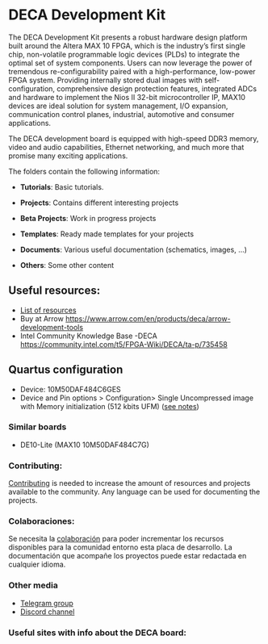 # DECA Development Kit

The DECA Development Kit presents a robust hardware design platform built around the Altera MAX 10 FPGA, which is the industry’s first single chip, non-volatile programmable logic devices (PLDs) to integrate the optimal set of system components. Users can now leverage the power of tremendous re-configurability paired with a high-performance, low-power FPGA system. Providing internally stored dual images with self-configuration, comprehensive design protection features, integrated ADCs and hardware to implement the Nios II 32-bit microcontroller IP, MAX10 devices are ideal solution for system management, I/O expansion, communication control planes, industrial, automotive and consumer applications.

The DECA development board is equipped with high-speed DDR3 memory, video and audio capabilities, Ethernet networking, and much more that promise many exciting applications. 

The folders contain the following information:

* **Tutorials**: Basic tutorials.

* **Projects**: Contains different interesting projects

* **Beta Projects**: Work in progress projects

* **Templates**: Ready made templates for your projects

* **Documents**: Various useful documentation (schematics, images, ...)

* **Others**: Some other content 

## **Useful resources:**

* [List of resources](resources.md) 
* Buy at Arrow https://www.arrow.com/en/products/deca/arrow-development-tools
* Intel Community Knowledge Base -DECA https://community.intel.com/t5/FPGA-Wiki/DECA/ta-p/735458

## **Quartus configuration**

* Device: 10M50DAF484C6GES
* Device and Pin options > Configuration> Single Uncompressed image with Memory initialization (512 kbits UFM)  ([see notes](http://retroramblings.net/?p=1509))

### **Similar boards**

* DE10-Lite (MAX10 10M50DAF484C7G)

### **Contributing:**

[Contributing](https://github.com/SoCFPGA-learning/General/tree/main/Contributing) is needed to increase the amount of resources and projects available to the community. Any language can be used for documenting the projects.

### **Colaboraciones:**

Se necesita la [colaboración](https://github.com/SoCFPGA-learning/General/tree/main/Github_ayuda) para poder incrementar los recursos disponibles para la comunidad entorno esta placa de desarrollo.    La documentación que acompañe los proyectos puede estar redactada en cualquier idioma.

### Other media

* [Telegram group](https://t.me/Deca_Max10_FPGA) 
* [Discord channel](https://discord.gg/YDdmtwh) 

### **Useful sites with info about the DECA board:**




